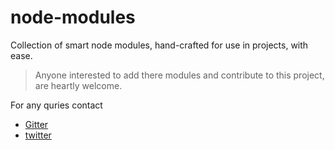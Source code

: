 # node-modules
Collection of smart node modules, hand-crafted for use in projects, with ease.

>Anyone interested to add there modules and contribute to this project, are heartly welcome.

For any quries contact
- [Gitter](https://gitter.im/nivesh2/node-modules)
- [twitter](https://twitter.com/nivesh002)
